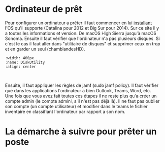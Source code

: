 # Ordinateur de prêt

Pour configurer un ordinateur a prêter il faut commencer en lui [installant](https://support.apple.com/fr-ch/HT211683) l'OS qu'il supporte (Catalina pour 2012 et Big Sur pour 2014). Sur ce site il y a toutes les informations et version. De macOS High Sierra jusqu'à macOS Sonoma. Ensuite il faut vérifier que l'ordinateur n'a pas plusieurs disques. Si c'est le cas il faut aller dans "utilitaire de disques" et supprimer ceux en trop et en garder un seul (chamblandesHD). 
<br/>

```{image} images/DiskUtility.png
:width: 400px
:name: DiskUtility
:align: center
```

<br/>

Ensuite, il faut appliquer les règles de jamf (sudo jamf policy). Il faut vérifier que dans les applications l'ordinateur a bien Outlook, Teams, Word, etc. Une fois que vous avez fait toutes ces étapes il ne reste plus qu'a créer un compte admin (le compte adminl, s'il n'est pas déjà là). Il ne faut pas oublier son compte (un compte utilisateur) et modifier dans le teams le fichier inventaire en classifiant l'ordinateur par rapport a son nom.

# La démarche à suivre pour prêter un poste


